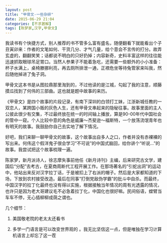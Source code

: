 ```yaml
---
layout: post
title: "甲骨文-一些杂碎"
date: 2015-06-29 21:04
categories: [不求甚解]
tags: [陈梦家,汉字,甲骨文]
---
```

我读书有个快捷方式，别人推荐的书不管多么富有盛名，随便翻看下就能看出个子丑寅卯来：作者的文笔如何、干货几分、才气几量，给个意会不言传的打分。故弄玄虚的，翻翻笑笑；话都说不明白的只好扔掉；内容新奇，史料丰富这样的往往能迅速抓取眼球吊足胃口。当然人参果子不能着急吃，还需要一些额外的小小准备：杯子水满上，桌椅滕挪利亮，再去厕所排泄一通，正襟危坐等待兔管家来叫我，然后随他掉进了兔子洞。

甲骨文这本书是从图拉鼎那里淘到的，不过他读的是江城，勾起了我的注意，顺藤摸瓜找到了何伟的三部曲。这也就是题中故事的来历。

<!--more-->

《甲骨文》是四个故事的片段记录，有南下深圳的白领打工妹，江浙新城任教的一双恋人，某跨国小贩的灰色人生，还有甲骨文串起来的隐秘往事。故事里面的主人公彼此很少有交集，不过最终放在统一的时间轴上播放，算是90-00年代中国社会的管中一窥。个人比较中意的角色是威廉～杰斐逊～福斯特，一个放荡流氓青年也有明天的故事。我鼓励你自己去实地了解下情况。

好吧，我们来聊一聊甲骨文的故事，这个故事出自多人之口，作者并没有赤裸裸的写出来。何伟这个假洋鬼子很会学习“不可说”的中国式脑回，给你讲个“听说...”的故事。我尝试把这个故事梳理一遍。

陈家梦，新月派诗人，徐志摩失事前他任《新月诗刊》主编，后来研究古文学，建国后“分配”去考古，在夏商周断代工程开展工作。在那场著名的“引蛇出洞”的运动中，他站出来反对汉字拉丁话，于是被扣上了右派的帽子。然后是大家都知道的下场，下放到农村接受改造。最后在同事“打倒党敌伪学霸”的批斗中自杀。而最终，中国汉字的拉丁化最终也没有得以实施，根据接触当年情况的周有光透露的情况，也许只是因为老大哥建议毛不必急着拉丁化，中国化也很好嘛。民间俗语，螳臂当车车不停，无心插柳柳成荫之谓也。

几个细节：
1. 美国敬老院的老太太还看书

2. 多学一门语言是可以改变世界观的 。我无比坚信这一点，但是唯独在学习计算机语言上却忘了这一茬

